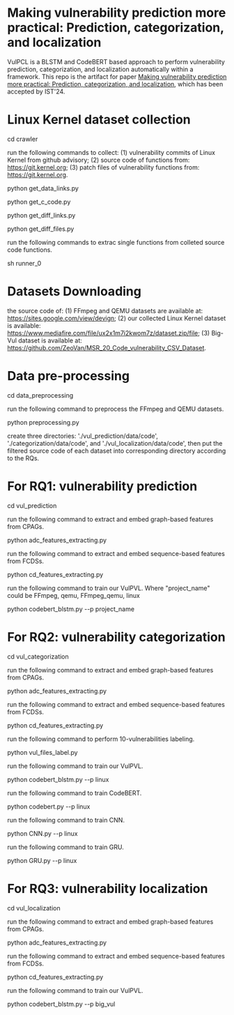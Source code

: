 # Making vulnerability prediction more practical: Prediction, categorization, and localization

VulPCL is a BLSTM and CodeBERT based approach to perform vulnerability prediction, categorization, and localization automatically within a framework. This repo is the artifact for paper [Making vulnerability prediction more practical: Prediction, categorization, and localization](https://www.sciencedirect.com/science/article/abs/pii/S0950584924000636), which has been accepted by IST'24.

# Linux Kernel dataset collection

cd crawler

run the following commands to collect: (1) vulnerability commits of Linux Kernel from github advisory; (2) source code of functions from: https://git.kernel.org; (3) patch files of vulnerability functions  from: https://git.kernel.org.

python get_data_links.py

python get_c_code.py

python get_diff_links.py

python get_diff_files.py

run the following commands to extrac single functions from colleted source code functions.

sh runner_0

# Datasets Downloading

the source code of: (1) FFmpeg and QEMU datasets are available at: https://sites.google.com/view/devign; (2) our collected Linux Kernel dataset is available: https://www.mediafire.com/file/ux2x1m7i2kwom7z/dataset.zip/file; (3) Big-Vul dataset is available at: https://github.com/ZeoVan/MSR_20_Code_vulnerability_CSV_Dataset.

# Data pre-processing

cd data_preprocessing

run the following command to preprocess the FFmpeg and QEMU datasets.

python preprocessing.py

create three directories: './vul_prediction/data/code', './categorization/data/code', and './vul_localization/data/code', then put the filtered source code of each dataset into corresponding directory according to the RQs.

# For RQ1: vulnerability prediction

cd vul_prediction

run the following command to extract and embed graph-based features from CPAGs.

python adc_features_extracting.py

run the following command to extract and embed sequence-based features from FCDSs.

python cd_features_extracting.py

run the following command to train our VulPVL. Where "project_name" could be FFmpeg, qemu, FFmpeg_qemu, linux

python codebert_blstm.py --p project_name

# For RQ2: vulnerability categorization

cd vul_categorization

run the following command to extract and embed graph-based features from CPAGs.

python adc_features_extracting.py

run the following command to extract and embed sequence-based features from FCDSs.

python cd_features_extracting.py

run the following command to perform 10-vulnerabilities labeling.

python vul_files_label.py

run the following command to train our VulPVL.

python codebert_blstm.py --p linux

run the following command to train CodeBERT.

python codebert.py --p linux

run the following command to train CNN.

python CNN.py --p linux

run the following command to train GRU.

python GRU.py --p linux

# For RQ3: vulnerability localization

cd vul_localization

run the following command to extract and embed graph-based features from CPAGs.

python adc_features_extracting.py

run the following command to extract and embed sequence-based features from FCDSs.

python cd_features_extracting.py

run the following command to train our VulPVL.

python codebert_blstm.py --p big_vul
